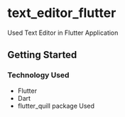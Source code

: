 # text_editor_flutter

Used Text Editor in Flutter Application

## Getting Started

### Technology Used

* Flutter
* Dart
* flutter_quill package Used